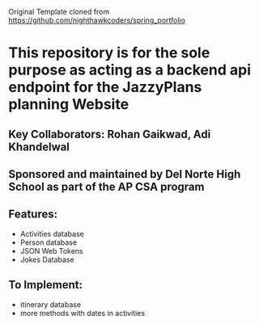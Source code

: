 Original Template cloned from https://github.com/nighthawkcoders/spring_portfolio
# This repository is for the sole purpose as acting as a backend api endpoint for the JazzyPlans planning Website
## Key Collaborators: Rohan Gaikwad, Adi Khandelwal
## Sponsored and maintained by Del Norte High School as part of the AP CSA program
## Features:
- Activities database
- Person database
- JSON Web Tokens
- Jokes Database
## To Implement:
- itinerary database
- more methods with dates in activities
